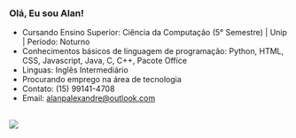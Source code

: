 ### Olá, Eu sou Alan! 

- Cursando Ensino Superior: Ciência da Computação (5° Semestre) | Unip | Período: Noturno
- Conhecimentos básicos de linguagem de programação: Python, HTML, CSS, Javascript, Java, C, C++, Pacote Office
- Linguas: Inglês Intermediário 
- Procurando emprego na área de tecnologia
- Contato: (15) 99141-4708
- Email: alanpalexandre@outlook.com

<div style="display": "inline-block"><br>
  <a href = "https://www.linkedin.com/in/alan-pereira-da-silva-alexandre-13b524243/" target = "_blank"><img src = "https://img.shields.io/badge/LinkedIn-0077B5?style=for-the-badge&logo=linkedin&logoColor=white">
</div>
